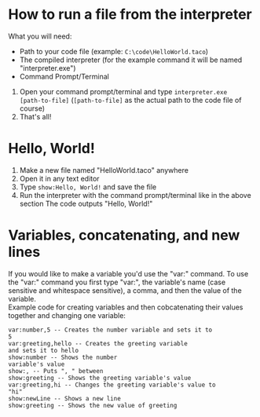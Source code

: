 # How to run a file from the interpreter
What you will need:
- Path to your code file (example: <code>C:\code\HelloWorld.taco</code>)
- The compiled interpreter (for the example command it will be named "interpreter.exe")
- Command Prompt/Terminal

1. Open your command prompt/terminal and type <code>interpreter.exe [path-to-file]</code> (<code>[path-to-file]</code> as the actual path to the code file of course)
2. That's all!

# Hello, World!
1. Make a new file named "HelloWorld.taco" anywhere
2. Open it in any text editor
3. Type <code>show:Hello, World!</code> and save the file
4. Run the interpreter with the command prompt/terminal like in the above section
The code outputs "Hello, World!"

# Variables, concatenating, and new lines
If you would like to make a variable you'd use the "var:" command.
To use the "var:" command you first type "var:", the variable's name (case sensitive and whitespace sensitive), a comma, and then the value of the variable.
<br>
Example code for creating variables and then cobcatenating their values together and changing one variable:

<code>var:number,5       -- Creates the number variable and sets it to 5</code>
<br>
<code>var:greeting,hello -- Creates the greeting variable and sets it to hello</code>
<br>
<code>show:number        -- Shows the number variable's value</code>
<br>
<code>show:,             -- Puts ", " between</code>
<br>
<code>show:greeting      -- Shows the greeting variable's value</code>
<br>
<code>var:greeting,hi    -- Changes the greeting variable's value to "hi"</code>
<br>
<code>show:newLine       -- Shows a new line</code>
<br>
<code>show:greeting      -- Shows the new value of greeting</code>
<br>
